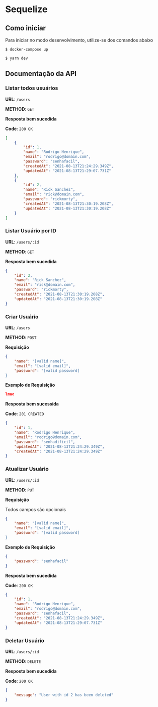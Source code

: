 # Sequelize

## Como iniciar

Para iniciar no modo desenvolvimento, utilize-se dos comandos abaixo

```shell
$ docker-compose up

$ yarn dev
```

## Documentação da API

### Listar todos usuários

__URL__: `/users`

__METHOD__: `GET`

__Resposta bem sucedida__

__Code__: `200 OK`

```json
[
    {
        "id": 1,
        "name": "Rodrigo Henrique",
        "email": "rodrigo@domain.com",
        "password": "senhafacil",
        "createdAt": "2021-08-13T21:24:29.349Z",
        "updatedAt": "2021-08-13T21:29:07.731Z"
    },
    {
        "id": 2,
        "name": "Rick Sanchez",
        "email": "rick@domain.com",
        "password": "rickmorty",
        "createdAt": "2021-08-13T21:30:19.208Z",
        "updatedAt": "2021-08-13T21:30:19.208Z"
    }
]
```

### Listar Usuário por ID

__URL__: `/users/:id`

__METHOD__: `GET`

__Resposta bem sucedida__

```json
{
    "id": 2,
    "name": "Rick Sanchez",
    "email": "rick@domain.com",
    "password": "rickmorty",
    "createdAt": "2021-08-13T21:30:19.208Z",
    "updatedAt": "2021-08-13T21:30:19.208Z"
}
```

### Criar Usuário

__URL__: `/users`

__METHOD__: `POST`

__Requisição__

```json
{
    "name": "[valid name]",
    "email": "[valid email]",
    "password": "[valid password]
}
```

__Exemplo de Requisição__

```json
lmao
```

__Resposta bem sucessida__

__Code__: `201 CREATED`

```json
{
    "id": 1,
    "name": "Rodrigo Henrique",
    "email": "rodrigo@domain.com",
    "password": "senhadificil",
    "updatedAt": "2021-08-13T21:24:29.349Z",
    "createdAt": "2021-08-13T21:24:29.349Z"
}
```

### Atualizar Usuário

__URL__: `/users/:id`

__METHOD__: `PUT`

__Requisição__

Todos campos são opcionais

```json
{
    "name": "[valid name]",
    "email": "[valid email]",
    "password": "[valid password]
}
```

__Exemplo de Requisição__

```json
{
    "password": "senhafacil"
}
```

__Resposta bem sucedida__

__Code__: `200 OK`

```json
{
    "id": 1,
    "name": "Rodrigo Henrique",
    "email": "rodrigo@domain.com",
    "password": "senhafacil",
    "createdAt": "2021-08-13T21:24:29.349Z",
    "updatedAt": "2021-08-13T21:29:07.731Z"
}
```

### Deletar Usuário

__URL__: `/users/:id`

__METHOD__: `DELETE`

__Resposta bem sucedida__

__Code__: `200 OK`

```json
{
    "message": "User with id 2 has been deleted"
}
```